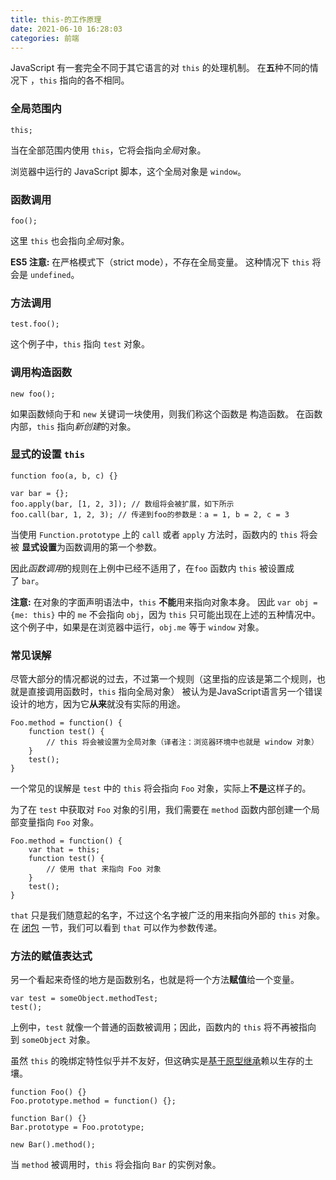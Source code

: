 ```yaml
---
title: this-的工作原理
date: 2021-06-10 16:28:03
categories: 前端
---
```

JavaScript 有一套完全不同于其它语言的对 `this` 的处理机制。 在**五**种不同的情况下 ，`this` 指向的各不相同。

### 全局范围内

```
this;

```

当在全部范围内使用 `this`，它将会指向*全局*对象。

浏览器中运行的 JavaScript 脚本，这个全局对象是 `window`。

### 函数调用

```
foo();

```

这里 `this` 也会指向*全局*对象。

**ES5 注意:** 在严格模式下（strict mode），不存在全局变量。 这种情况下 `this` 将会是 `undefined`。

### 方法调用

```
test.foo(); 

```

这个例子中，`this` 指向 `test` 对象。

### 调用构造函数

```
new foo(); 

```

如果函数倾向于和 `new` 关键词一块使用，则我们称这个函数是 构造函数。 在函数内部，`this` 指向*新创建*的对象。

### 显式的设置 `this`

```
function foo(a, b, c) {}

var bar = {};
foo.apply(bar, [1, 2, 3]); // 数组将会被扩展，如下所示
foo.call(bar, 1, 2, 3); // 传递到foo的参数是：a = 1, b = 2, c = 3

```

当使用 `Function.prototype` 上的 `call` 或者 `apply` 方法时，函数内的 `this` 将会被 **显式设置**为函数调用的第一个参数。

因此*函数调用*的规则在上例中已经不适用了，在`foo` 函数内 `this` 被设置成了 `bar`。

**注意:** 在对象的字面声明语法中，`this` **不能**用来指向对象本身。 因此 `var obj = {me: this}` 中的 `me` 不会指向 `obj`，因为 `this` 只可能出现在上述的五种情况中。这个例子中，如果是在浏览器中运行，`obj.me` 等于 `window` 对象。

### 常见误解

尽管大部分的情况都说的过去，不过第一个规则（这里指的应该是第二个规则，也就是直接调用函数时，`this` 指向全局对象） 被认为是JavaScript语言另一个错误设计的地方，因为它**从来**就没有实际的用途。

```
Foo.method = function() {
    function test() {
        // this 将会被设置为全局对象（译者注：浏览器环境中也就是 window 对象）
    }
    test();
}

```

一个常见的误解是 `test` 中的 `this` 将会指向 `Foo` 对象，实际上**不是**这样子的。

为了在 `test` 中获取对 `Foo` 对象的引用，我们需要在 `method` 函数内部创建一个局部变量指向 `Foo` 对象。

```
Foo.method = function() {
    var that = this;
    function test() {
        // 使用 that 来指向 Foo 对象
    }
    test();
}

```

`that` 只是我们随意起的名字，不过这个名字被广泛的用来指向外部的 `this` 对象。 在 [闭包](http://bonsaiden.github.io/JavaScript-Garden/zh/#function.closures) 一节，我们可以看到 `that` 可以作为参数传递。

### 方法的赋值表达式

另一个看起来奇怪的地方是函数别名，也就是将一个方法**赋值**给一个变量。

```
var test = someObject.methodTest;
test();

```

上例中，`test` 就像一个普通的函数被调用；因此，函数内的 `this` 将不再被指向到 `someObject` 对象。

虽然 `this` 的晚绑定特性似乎并不友好，但这确实是[基于原型继承](http://bonsaiden.github.io/JavaScript-Garden/zh/#object.prototype)赖以生存的土壤。

```
function Foo() {}
Foo.prototype.method = function() {};

function Bar() {}
Bar.prototype = Foo.prototype;

new Bar().method();

```

当 `method` 被调用时，`this` 将会指向 `Bar` 的实例对象。
